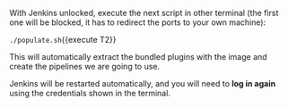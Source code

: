 With Jenkins unlocked, execute the next script in other terminal (the first one will be blocked, it has to redirect the ports to your own machine):

`./populate.sh`{{execute T2}}

This will automatically extract the bundled plugins with the image and create the pipelines we are going to use.

Jenkins will be restarted automatically, and you will need to **log in again** using the credentials shown in the terminal.